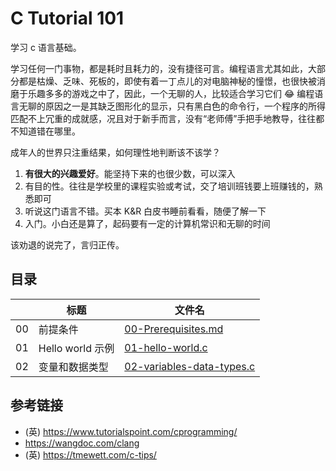 # C Tutorial 101

学习 c 语言基础。

学习任何一门事物，都是耗时且耗力的，没有捷径可言。编程语言尤其如此，大部分都是枯燥、乏味、死板的，即使有着一丁点儿的对电脑神秘的憧憬，也很快被消磨于乐趣多多的游戏之中了，因此，一个无聊的人，比较适合学习它们 😂 编程语言无聊的原因之一是其缺乏图形化的显示，只有黑白色的命令行，一个程序的所得匹配不上冗重的成就感，况且对于新手而言，没有“老师傅”手把手地教导，往往都不知道错在哪里。

成年人的世界只注重结果，如何理性地判断该不该学？

1. **有很大的兴趣爱好**。能坚持下来的也很少数，可以深入
2. 有目的性。往往是学校里的课程实验或考试，交了培训班钱要上班赚钱的，熟悉即可
3. 听说这门语言不错。买本 K&R 白皮书睡前看看，随便了解一下
4. 入门。小白还是算了，起码要有一定的计算机常识和无聊的时间

该劝退的说完了，言归正传。

## 目录

||标题|文件名|
|-|-|-|
|00|前提条件|[00-Prerequisites.md](00-Prerequisites.md)|
|01|Hello world 示例|[01-hello-world.c](01-hello-world.c)|
|02|变量和数据类型|[02-variables-data-types.c](02-variables-data-types.c)|

## 参考链接

- (英) https://www.tutorialspoint.com/cprogramming/
- https://wangdoc.com/clang
- (英) https://tmewett.com/c-tips/
